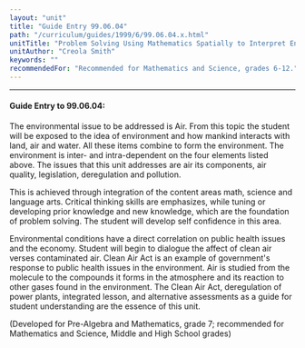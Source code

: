 ```yaml
---
layout: "unit"
title: "Guide Entry 99.06.04"
path: "/curriculum/guides/1999/6/99.06.04.x.html"
unitTitle: "Problem Solving Using Mathematics Spatially to Interpret Environmental Issues"
unitAuthor: "Creola Smith"
keywords: ""
recommendedFor: "Recommended for Mathematics and Science, grades 6-12."
---
```

<body>
<hr/>
<h4>
Guide Entry to 99.06.04:
</h4>
<p>The environmental issue to be addressed is Air.  From this topic the student will be exposed to the idea of  environment and how mankind interacts with land, air and water.  All these items combine to form the environment.  The environment is inter- and intra-dependent on the four elements listed above.  The issues that this unit addresses are air its components, air quality, legislation, deregulation and pollution.</p>
<p>
This is achieved through integration of the content areas math, science and language arts.  Critical thinking skills are emphasizes, while tuning or developing prior knowledge and new knowledge, which are the foundation of problem solving.  The student will develop self confidence in this area.
</p>
<p>
Environmental conditions have a direct correlation on public health issues and the economy.  Student will begin to dialogue the affect of clean air verses contaminated air.  Clean Air Act is an example of government's response to public health issues in the environment.  Air is studied from the molecule to the compounds it forms in the atmosphere and its reaction to other gases found in the environment.  The Clean Air Act, deregulation of power plants, integrated lesson, and alternative assessments as a guide for student understanding are the essence of this unit.
</p>
<p>
(Developed for Pre-Algebra and Mathematics, grade 7; recommended for Mathematics and Science, Middle and High School grades)
</p>
</body>
